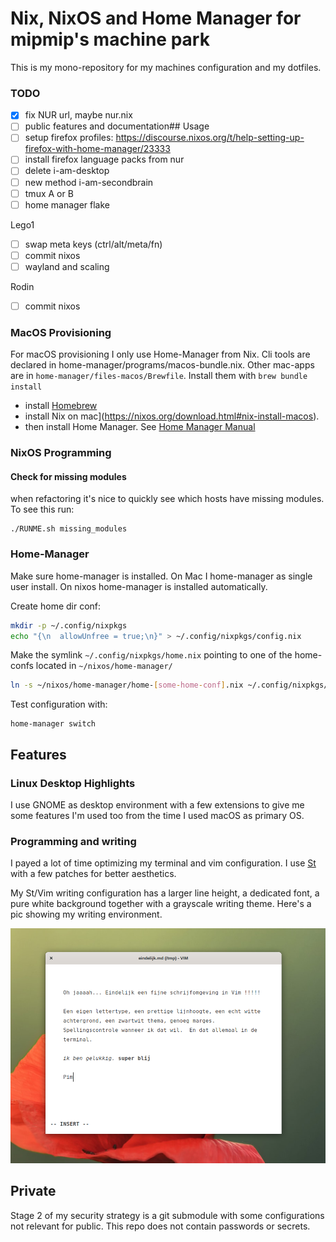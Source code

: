 # Nix, NixOS and Home Manager for mipmip's machine park

This is my mono-repository for my machines configuration and my dotfiles.

### TODO

- [x] fix NUR url, maybe nur.nix
- [ ] public features and documentation## Usage
- [ ] setup firefox profiles: https://discourse.nixos.org/t/help-setting-up-firefox-with-home-manager/23333
- [ ] install firefox language packs from nur
- [ ] delete i-am-desktop
- [ ] new method i-am-secondbrain
- [ ] tmux A or B
- [ ] home manager flake

Lego1
- [ ] swap meta keys (ctrl/alt/meta/fn)
- [ ] commit nixos
- [ ] wayland and scaling

Rodin
- [ ] commit nixos

### MacOS Provisioning

For macOS provisioning I only use Home-Manager from Nix. Cli tools are declared
in home-manager/programs/macos-bundle.nix. Other mac-apps are in
`home-manager/files-macos/Brewfile`. Install them with `brew bundle install`

- install [Homebrew](https://brew.sh/)
- install Nix on mac](https://nixos.org/download.html#nix-install-macos).
- then install Home Manager. See [Home Manager Manual](https://nix-community.github.io/home-manager/index.html#sec-install-standalone)

### NixOS Programming

#### Check for missing modules

when refactoring it's nice to quickly see which hosts have missing modules. To
see this run:

```
./RUNME.sh missing_modules
```

### Home-Manager

Make sure home-manager is installed. On Mac I home-manager as single user
install. On nixos home-manager is installed automatically.

Create home dir conf:

```sh
mkdir -p ~/.config/nixpkgs
echo "{\n  allowUnfree = true;\n}" > ~/.config/nixpkgs/config.nix
```

Make the symlink `~/.config/nixpkgs/home.nix` pointing to one of the home-confs
located in `~/nixos/home-manager/`


```sh
ln -s ~/nixos/home-manager/home-[some-home-conf].nix ~/.config/nixpkgs/
```

Test configuration with:

```
home-manager switch
```

## Features

### Linux Desktop Highlights

I use GNOME as desktop environment with a few extensions to give me some
features I'm used too from the time I used macOS as primary OS.

### Programming and writing

I payed a lot of time optimizing my terminal and vim configuration. I use
[St](https://st.suckless.org) with a few patches for better aesthetics.

My St/Vim writing configuration has a larger line height, a dedicated font, a
pure white background together with a grayscale writing theme. Here's a pic
showing my writing environment.

![writing in vim](./docs/gelukkigmetvim.png)

## Private

Stage 2 of my security strategy is a git submodule with some configurations not
relevant for public. This repo does not contain passwords or secrets.
